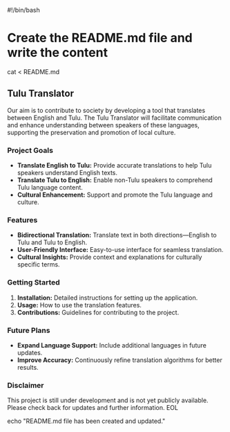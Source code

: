 #!/bin/bash

# Create the README.md file and write the content
cat <<EOL > README.md
## Tulu Translator

Our aim is to contribute to society by developing a tool that translates between English and Tulu. The Tulu Translator will facilitate communication and enhance understanding between speakers of these languages, supporting the preservation and promotion of local culture.

### Project Goals

- **Translate English to Tulu:** Provide accurate translations to help Tulu speakers understand English texts.
- **Translate Tulu to English:** Enable non-Tulu speakers to comprehend Tulu language content.
- **Cultural Enhancement:** Support and promote the Tulu language and culture.

### Features

- **Bidirectional Translation:** Translate text in both directions—English to Tulu and Tulu to English.
- **User-Friendly Interface:** Easy-to-use interface for seamless translation.
- **Cultural Insights:** Provide context and explanations for culturally specific terms.

### Getting Started

1. **Installation:** Detailed instructions for setting up the application.
2. **Usage:** How to use the translation features.
3. **Contributions:** Guidelines for contributing to the project.

### Future Plans

- **Expand Language Support:** Include additional languages in future updates.
- **Improve Accuracy:** Continuously refine translation algorithms for better results.

### Disclaimer

This project is still under development and is not yet publicly available. Please check back for updates and further information.
EOL

echo "README.md file has been created and updated."
